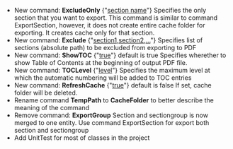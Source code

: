 * New command: **ExcludeOnly** {"[section name](section-name)"}
Specifies the only section that you want to export. This command is similar to command ExportSection, however, it does not create entire cache folder for exporting. It creates cache only for that section.
* New command: **Exclude** {"[section1,section2,...](section1,section2,...)"}
Specifies list of sections (absolute path) to be excluded from exporting to PDF 
* New command: **ShowTOC** {"[true](false)"} default is true
Specifies wherether to show Table of Contents at the beginning of output PDF file.
* New command: **TOCLevel** {"[level](level)"}
Specifies the maximum level at which the automatic numbering will be added to TOC entries
* New command: **RefreshCache** {"[true](false)"} default is false
If set, cache folder will be deleted.
* Rename command **TempPath** to **CacheFolder** to better describe the meaning of the command               
* Remove command: **ExportGroup**
Section and sectiongroup is now merged to one entity. Use command ExportSection for export both section and sectiongroup
* Add UnitTest for most of classes in the project